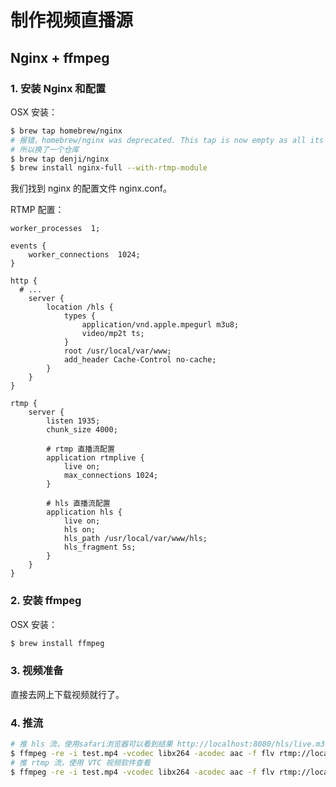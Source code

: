 # 制作视频直播源

## Nginx + ffmpeg

### 1. 安装 Nginx 和配置

OSX 安装：

```bash
$ brew tap homebrew/nginx
# 报错，homebrew/nginx was deprecated. This tap is now empty as all its formulae were migrated.
# 所以换了一个仓库
$ brew tap denji/nginx
$ brew install nginx-full --with-rtmp-module
```

我们找到 nginx 的配置文件 nginx.conf。

RTMP 配置：

```nginx
worker_processes  1;

events {
    worker_connections  1024;
}

http {
  # ...
    server {
        location /hls {
            types {
                application/vnd.apple.mpegurl m3u8;
                video/mp2t ts;
            }
            root /usr/local/var/www;
            add_header Cache-Control no-cache;
        }
    }
}

rtmp {
    server {
        listen 1935;
        chunk_size 4000;

        # rtmp 直播流配置
        application rtmplive {
            live on;
            max_connections 1024;
        }

        # hls 直播流配置
        application hls {
            live on;
            hls on;
            hls_path /usr/local/var/www/hls;
            hls_fragment 5s;
        }
    }
}
```

### 2. 安装 ffmpeg

OSX 安装：

```bash
$ brew install ffmpeg
```

### 3. 视频准备

直接去网上下载视频就行了。

### 4. 推流

```bash
# 推 hls 流，使用safari浏览器可以看到结果 http://localhost:8080/hls/live.m3u8
$ ffmpeg -re -i test.mp4 -vcodec libx264 -acodec aac -f flv rtmp://localhost:1935/hls/live
# 推 rtmp 流，使用 VTC 视频软件查看
$ ffmpeg -re -i test.mp4 -vcodec libx264 -acodec aac -f flv rtmp://localhost:1935/rtmplive/live
```

